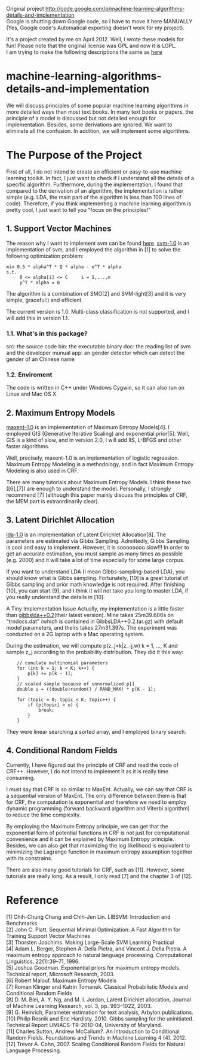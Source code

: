 
Original project http://code.google.com/p/machine-learning-algorithms-details-and-implementation <br>
Google is shutting down Google code, so I have to move it here MANUALLY (Yes, Google code's Automatical exporting doesn't work for my project). <br>

It's a project created by me on April 2012. Well, I wrote these models for fun! Please note that the original license was GPL and now it is LGPL. <br>
I am trying to make the following descriptions the same as [here](http://code.google.com/p/machine-learning-algorithms-details-and-implementation)

# machine-learning-algorithms-details-and-implementation
We will discuss principles of some popular machine learning algorithms in more detailed ways than most text books. In many text books or papers, the principle of a model is discussed but not detailed enough for implementation. Besides, some derivations are ignored. We want to eliminate all the confusion. In addition, we will implement some algorithms.

# The Purpose of the Project
First of all, I do not intend to create an efficient or easy-to-use machine learning toolkit. In fact, I just want to check if I understand all the details of a specific algorithm. Furthermore, during the implementation, I found that compared to the derivation of an algorithm, the implementation is rather simple (e.g. LDA, the main part of the algorithm is less than 100 lines of code). Therefore, if you think implementing a machine learning algorithm is pretty cool, I just want to tell you "focus on the principles!"

## 1. Support Vector Machines
The reason why I want to implement svm can be found [here](http://fantasyorg.blog.163.com/blog/static/109276109201232893256743/). [svm-1.0](https://github.com/XingxingZhang/machine-learning-algorithms-details-and-implementation/tree/master/svm-1.0) is an implementation of svm, and I employed the algorithm in [1] to solve the following optimization problem:
```
min 0.5 * alpha^T * Q * alpha - e^T * alpha
s.t. 
     0 <= alpha[i] <= C     i = 1,...,m
     y^T * alpha = 0
```
The algorithm is a combination of SMO[2] and SVM-light[3] and it is very simple, graceful:) and efficient.

The current version is 1.0. Multi-class classification is not supported, and I will add this in version 1.1.

### 1.1. What's in this package?
src: the source code
bin: the executable binary
doc: the reading list of svm and the developer munual
app: an gender detector which can detect the gender of an Chinese name
### 1.2. Enviroment
The code is written in C++ under Windows Cygwin, so it can also run on Linux and Mac OS X.

## 2. Maximum Entropy Models
[maxent-1.0](https://github.com/XingxingZhang/machine-learning-algorithms-details-and-implementation/tree/master/maxent-1.0) is an implementation of Maximum Entropy Models[4]. I employed GIS (Generative Iterative Scaling) and exponential prior[5]. Well, GIS is a kind of slow, and in version 2.0, I will add IIS, L-BFGS and other faster algorithms.

Well, precisely, maxent-1.0 is an implementation of logistic regression. Maximum Entropy Modeling is a methodology, and in fact Maximum Entropy Modeling is also used in CRF.

There are many tutorials about Maximum Entropy Models. I think these two ([6],[7]) are enough to understand the model. Personally, I strongly recommend [7] (although this paper mainly discuss the principles of CRF, the MEM part is extraordinarily clear).

## 3. Latent Dirichlet Allocation
[lda-1.0](https://github.com/XingxingZhang/machine-learning-algorithms-details-and-implementation/tree/master/lda-1.0) is an implementation of Latent Dirichlet Allocation[8]. The parameters are estimated via Gibbs Sampling. Admittedly, Gibbs Sampling is cool and easy to implement. However, it is soooooooo slow!!! In order to get an accurate estimation, you must sample as many times as possible (e.g. 2000) and it will take a lot of time especially for some large corpus.

If you want to understand LDA (I mean Gibbs-sampling-based LDA), you should know what is Gibbs sampling. Fortunately, [10] is a great tutorial of Gibbs sampling and prior math knowledge is not required. After finishing [10], you can start [9], and I think it will not take you long to master LDA, if you really understand the details in [10].

A Tiny Implementation Issue
Actually, my implementation is a little faster than [gibbslda++0.2](http://gibbslda.sourceforge.net/)(their latest version). Mine takes 25m39.606s on "trndocs.dat" (which is contained in GibbsLDA++0.2.tar.gz) with default model parameters, and theirs takes 27m31.397s. The experiment was conducted on a 2G laptop with a Mac operating system.

During the estimation, we will compute p(z_j=k|z_-j,w) k = 1, ..., K and sample z_j according to the probability distribution. They did it this way:
```
    // cumulate multinomial parameters
    for (int k = 1; k < K; k++) {
        p[k] += p[k - 1];
    }
    // scaled sample because of unnormalized p[]
    double u = ((double)random() / RAND_MAX) * p[K - 1];
    
    for (topic = 0; topic < K; topic++) {
        if (p[topic] > u) {
            break;
        }
    }
```
They were linear searching a sorted array, and I employed binary search.

## 4. Conditional Random Fields
Currently, I have figured out the principle of CRF and read the code of CRF++. However, I do not intend to implement it as it is really time consuming.

I must say that CRF is so similar to MaxEnt. Actually, we can say that CRF is a sequential version of MaxEnt. The only difference between them is that for CRF, the computation is exponential and therefore we need to employ dynamic programming (forward backward algorithm and Viterbi algorithm) to reduce the time complexity.

By employing the Maximum Entropy principle, we can get that the exponential form of potential functions in CRF is not just for computational convenience and it can be explained by Maximum Entropy principle. Besides, we can also get that maximizing the log likelihood is equivalent to minimizing the Lagrange function in maximum entropy assumption together with its constrains.

There are also many good tutorials for CRF, such as [11]. However, some tutorials are really long. As a result, I only read [7] and the chapter 3 of [12].

# Reference
[1] Chih-Chung Chang and Chih-Jen Lin. LIBSVM: Introduction and Benchmarks <br>
[2] John C. Platt. Sequential Minimal Optimization: A Fast Algorithm for Training Support Vector Machines <br>
[3] Thorsten Joachims. Making Large-Scale SVM Learning Practical <br>
[4] Adam L. Berger, Stephen A. Della Pietra, and Vincent J. Della Pietra. A maximum entropy approach to natural language processing. Computational Linguistics, 22(1):39–71, 1996. <br>
[5] Joshua Goodman. Exponential priors for maximum entropy models. Technical report, Microsoft Research, 2003. <br>
[6] Robert Malouf. Maximum Entropy Models <br>
[7] Roman Klinger and Katrin Tomanek. Classical Probabilistic Models and Conditional Random Fields <br>
[8] D. M. Blei, A. Y. Ng, and M. I. Jordan, Latent Dirichlet allocation, Journal of Machine Learning Research, vol. 3, pp. 993–1022, 2003. <br>
[9] G. Heinrich, Parameter estimation for text analysis, Arbylon publications. <br>
[10] Philip Resnik and Eric Hardisty. 2010. Gibbs sampling for the uninitiated. Technical Report UMIACS-TR-2010-04, University of Maryland. <br>
[11] Charles Sutton, Andrew McCallum?. An Introduction to Conditional Random Fields. Foundations and Trends in Machine Learning 4 (4). 2012. <br>
[12] Trevor A. Cohn, 2007. Scaling Conditional Random Fields for Natural Language Processing. <br>



